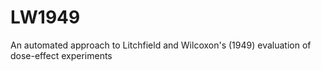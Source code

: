 LW1949
======

An automated approach to Litchfield and Wilcoxon's (1949) evaluation of dose-effect experiments
